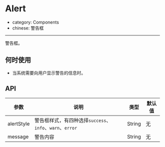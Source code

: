# Alert

- category: Components
- chinese: 警告框

---

警告框。

## 何时使用

- 当系统需要向用户显示警告的信息时。

## API

| 参数        | 说明                                                   | 类型        | 默认值 |
|----------- |-----------------------------------------------------   | ---------- |--------|
| alertStyle | 警告框样式，有四种选择`success`、`info`、`warn`、`error` | String      | 无    |
| message    | 警告内容                                              | String      | 无    |
